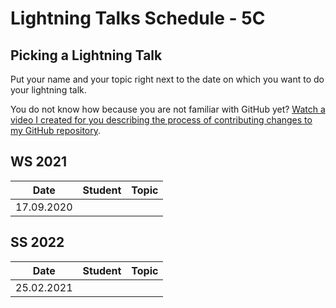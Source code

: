 # Lightning Talks Schedule - 5C

## Picking a Lightning Talk

Put your name and your topic right next to the date on which you want to do your lightning talk.

You do not know how because you are not familiar with GitHub yet? [Watch a video I created for you describing the process of contributing changes to my GitHub repository](https://youtu.be/mBprBD16P3g).

## WS 2021

| Date       | Student | Topic |
| ---------- | ------- | ----- |
| 17.09.2020 |         |       |

## SS 2022

| Date       | Student | Topic |
| ---------- | ------- | ----- |
| 25.02.2021 |         |       |
